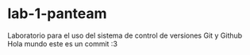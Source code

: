 # lab-1-panteam
Laboratorio para el uso del sistema de control de versiones Git y Github
Hola mundo
este es un commit :3
